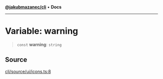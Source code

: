 [**@jakubmazanec/cli**](../../../README.md) • **Docs**

---

# Variable: warning

> `const` **warning**: `string`

## Source

[cli/source/ui/icons.ts:8](https://github.com/jakubmazanec/js-tools/blob/9580d5f68de35b95719fd49b679b2d5576d49582/packages/cli/source/ui/icons.ts#L8)

